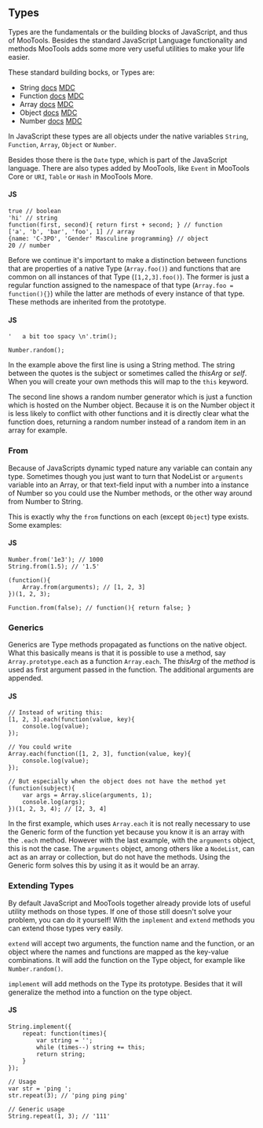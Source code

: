 Types
-----

Types are the fundamentals or the building blocks of JavaScript, and thus of MooTools. Besides the standard JavaScript Language functionality and methods MooTools adds some more very useful utilities to make your life easier.

These standard building bocks, or Types are:

- String [docs](http://mootools.net/docs/core/Types/String) [MDC](https://developer.mozilla.org/en/Core_JavaScript_1.5_Reference/Global_Objects/String)
- Function [docs](http://mootools.net/docs/core/Types/Function) [MDC](https://developer.mozilla.org/en/Core_JavaScript_1.5_Reference/Global_Objects/Function)
- Array [docs](http://mootools.net/docs/core/Types/Array) [MDC](https://developer.mozilla.org/en/Core_JavaScript_1.5_Reference/Global_Objects/Array)
- Object [docs](http://mootools.net/docs/core/Types/Object) [MDC](https://developer.mozilla.org/en/Core_JavaScript_1.5_Reference/Global_Objects/Object)
- Number [docs](http://mootools.net/docs/core/Types/Number) [MDC](https://developer.mozilla.org/en/Core_JavaScript_1.5_Reference/Global_Objects/Number)

In JavaScript these types are all objects under the native variables `String`, `Function`, `Array`, `Object` or `Number`.

Besides those there is the `Date` type, which is part of the JavaScript language. There are also types added by MooTools, like `Event` in MooTools Core or `URI`, `Table` or `Hash` in MooTools More.

#### JS

	true // boolean
	'hi' // string
	function(first, second){ return first + second; } // function
	['a', 'b', 'bar', 'foo', 1] // array
	{name: 'C-3PO', 'Gender' Masculine programming} // object
	20 // number

Before we continue it's important to make a distinction between functions that are properties of a native Type (`Array.foo()`) and functions that are common on all instances of that Type (`[1,2,3].foo()`). The former is just a regular function assigned to the namespace of that type (`Array.foo = function(){}`) while the latter are methods of every instance of that type. These methods are inherited from the prototype.

#### JS

	'	a bit too spacy	\n'.trim();

	Number.random();


In the example above the first line is using a String method. The string between the quotes is the subject or sometimes called the *thisArg* or *self*. When you will create your own methods this will map to the `this` keyword.

The second line shows a random number generator which is just a function which is hosted on the Number object. Because it is on the Number object it is less likely to conflict with other functions and it is directly clear what the function does, returning a random number instead of a random item in an array for example.

### From

Because of JavaScripts dynamic typed nature any variable can contain any type. Sometimes though you just want to turn that NodeList or `arguments` variable into an Array, or that text-field input with a number into a instance of Number so you could use the Number methods, or the other way around from Number to String.

This is exactly why the `from` functions on each (except `Object`) type exists. Some examples:

#### JS

	Number.from('1e3'); // 1000
	String.from(1.5); // '1.5'

	(function(){
		Array.from(arguments); // [1, 2, 3]
	})(1, 2, 3);

	Function.from(false); // function(){ return false; }


### Generics

Generics are Type methods propagated as functions on the native object. What this basically means is that it is possible to use a method, say `Array.prototype.each` as a function `Array.each`. The *thisArg* of the *method* is used as first argument passed in the function. The additional arguments are appended.

#### JS

	// Instead of writing this:
	[1, 2, 3].each(function(value, key){
		console.log(value);
	});

	// You could write
	Array.each(function([1, 2, 3], function(value, key){
		console.log(value);
	});

	// But especially when the object does not have the method yet
	(function(subject){
		var args = Array.slice(arguments, 1);
		console.log(args);
	})(1, 2, 3, 4); // [2, 3, 4]

In the first example, which uses `Array.each` it is not really necessary to use the Generic form of the function yet because you know it is an array with the `.each` method. However with the last example, with the `arguments` object, this is not the case. The `arguments` object, among others like a `NodeList`, can act as an array or collection, but do not have the methods. Using the Generic form solves this by using it as it would be an array.


### Extending Types

By default JavaScript and MooTools together already provide lots of useful utility methods on those types. If one of those still doesn't solve your problem, you can do it yourself! With the `implement` and `extend` methods you can extend those types very easily.

`extend` will accept two arguments, the function name and the function, or an object where the names and functions are mapped as the key-value combinations. It will add the function on the Type object, for example like `Number.random()`.

`implement` will add methods on the Type its prototype. Besides that it will generalize the method into a function on the type object.

#### JS

	String.implement({
		repeat: function(times){
			var string = '';
			while (times--) string += this;
			return string;
		}
	});

	// Usage
	var str = 'ping ';
	str.repeat(3); // 'ping ping ping'

	// Generic usage
	String.repeat(1, 3); // '111'
